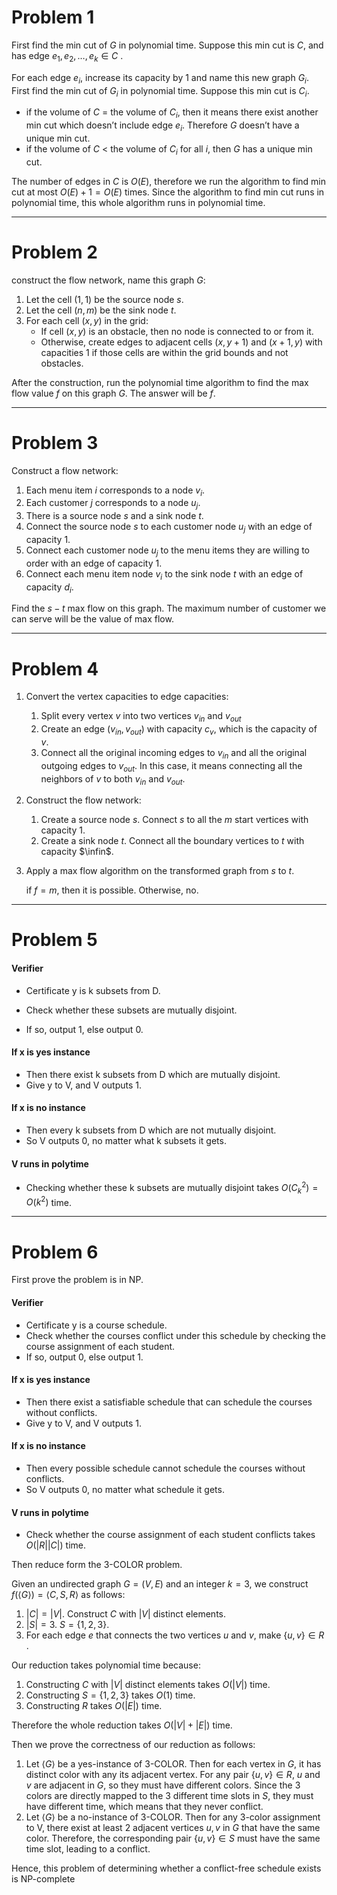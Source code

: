 # Problem 1

First find the min cut of $G$ in polynomial time. Suppose this min cut is $C$, and has edge $e_1,e_2,\dots, e_k \in C$ .

For each edge $e_i$, increase its capacity by $1$ and name this new graph $G_i$. First find the min cut of $G_i$ in polynomial time. Suppose this min cut is $C_i$.

- if the volume of $C$ = the volume of $C_i$, then it means there exist another min cut which doesn’t include edge $e_i$. Therefore $G$ doesn’t have a unique min cut.
- if the volume of $C$ < the volume of $C_i$ for all $i$, then $G$​ has a unique min cut.

The number of edges in $C$ is $O(E)$, therefore we run the algorithm to find min cut at most $O(E)+1=O(E)$ times. Since the algorithm to find min cut runs in polynomial time, this whole algorithm runs in polynomial time.

---

# Problem 2

construct the flow network, name this graph $G$:

1. Let the cell $(1, 1)$ be the source node $s$.
2. Let the cell $(n, m)$ be the sink node $t$.
3. For each cell $(x, y)$ in the grid:
   - If cell $(x, y)$ is an obstacle, then no node is connected to or from it.
   - Otherwise, create edges to adjacent cells $(x, y+1)$ and $(x+1, y)$ with capacities $1$ if those cells are within the grid bounds and not obstacles.

After the construction, run the polynomial time algorithm to find the max flow value $f$ on this graph $G$. The answer will be $f$.

---

# Problem 3

Construct a flow network:

1. Each menu item $i$ corresponds to a node $v_i$.
2. Each customer $j$ corresponds to a node $u_j$.
3. There is a source node $s$ and a sink node $t$.
4. Connect the source node $s$ to each customer node $u_j$ with an edge of capacity 1.
5. Connect each customer node $u_j$ to the menu items they are willing to order with an edge of capacity 1.
6. Connect each menu item node $v_i$ to the sink node $t$ with an edge of capacity $d_i$.

Find the $s-t$ max flow on this graph. The maximum number of customer we can serve will be the value of max flow.

---

# Problem 4

1. Convert the vertex capacities to edge capacities:
   1. Split every vertex $v$ into two vertices $v_{in}$ and $v_{out}$​
   2. Create an edge $(v_{in}, v_{out})$ with capacity $c_v$, which is the capacity of $v$.
   3. Connect all the original incoming edges to $v_{in}$ and all the original outgoing edges to $v_{out}$. In this case, it means connecting all the neighbors of $v$ to both $v_{in}$ and $v_{out}$. 

2. Construct the flow network:

   1. Create a source node $s$. Connect $s$ to all the $m$ start vertices with capacity 1.
   2. Create a sink node $t$. Connect all the boundary vertices to $t$ with capacity $\infin$.

3. Apply a max flow algorithm  on the transformed graph from $s$ to $t$​.

   if $f=m$, then it is possible. Otherwise, no.

---

# Problem 5

#### Verifier

- Certificate y is k subsets from D.

- Check whether these subsets are mutually disjoint.
- If so, output 1, else output 0.

#### If x is yes instance

- Then there exist k subsets from D which are mutually disjoint.
- Give y to V, and V outputs 1.

#### If x is no instance

- Then every k subsets from D which are not mutually disjoint.
- So V outputs 0, no matter what k subsets it gets.

#### V runs in polytime

- Checking whether these k subsets are mutually disjoint takes $O(C^2_k)=O(k^2)$ time.

---

# Problem 6

First prove the problem is in NP.

#### Verifier

- Certificate y is a course schedule.
- Check whether the courses conflict under this schedule by checking the course assignment of each student.
- If so, output 0, else output 1.

#### If x is yes instance

- Then there exist a satisfiable schedule that can schedule the courses without conflicts.
- Give y to V, and V outputs 1.

#### If x is no instance

- Then every possible schedule cannot schedule the courses without conflicts.
- So V outputs 0, no matter what schedule it gets.

#### V runs in polytime

- Check whether the course assignment of each student conflicts takes $O(|R||C|)$ time.



Then reduce form the 3-COLOR problem.

Given an undirected graph $G=(V,E)$ and an integer $k = 3$, we construct $f(\langle G\rangle) = \langle C,S,R\rangle$ as follows:

1. $|C|=|V|$. Construct $C$ with $|V|$ distinct elements.
2. $|S|=3$. $S=\{1,2,3\}$.
3. For each edge $e$ that connects the two vertices $u$ and $v$,  make $\{u,v\}\in R$​ .

Our reduction takes polynomial time because:

1. Constructing $C$ with $|V|$ distinct elements takes $O(|V|)$ time.
2. Constructing $S=\{1,2,3\}$ takes $O(1)$ time.
3. Constructing $R$ takes $O(|E|)$ time.

Therefore the whole reduction takes $O(|V|+|E|)$ time.



Then we prove the correctness of our reduction as follows:

1. Let $\langle G\rangle$ be a yes-instance of 3-COLOR. Then for each vertex in $G$, it has distinct color with any its adjacent vertex. For any pair $\{u,v\}\in R$, $u$ and $v$ are adjacent in $G$, so they must have different colors. Since the 3 colors are directly mapped to the 3 different time slots in $S$​, they must have different time, which means that they never conflict. 
2. Let $\langle G\rangle$ be a no-instance of 3-COLOR. Then for any 3-color assignment to V, there exist at least 2 adjacent vertices $u,v$ in $G$ that have the same color. Therefore, the corresponding pair $\{u,v\} \in S$​ must have the same time slot, leading to a conflict.



Hence, this problem of determining whether a conflict-free schedule exists is NP-complete















